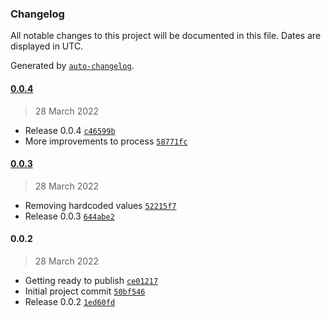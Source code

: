 ### Changelog

All notable changes to this project will be documented in this file. Dates are displayed in UTC.

Generated by [`auto-changelog`](https://github.com/CookPete/auto-changelog).

#### [0.0.4](https://github.com/Gavant/html-to-pdf/compare/0.0.3...0.0.4)

> 28 March 2022

- Release 0.0.4 [`c46599b`](https://github.com/Gavant/html-to-pdf/commit/c46599b927d93d4f69e428ef31414124eb4bec19)
- More improvements to process [`58771fc`](https://github.com/Gavant/html-to-pdf/commit/58771fcb95311245ff8cb28489d5b2eb66a1ebb0)

#### [0.0.3](https://github.com/Gavant/html-to-pdf/compare/0.0.2...0.0.3)

> 28 March 2022

- Removing hardcoded values [`52215f7`](https://github.com/Gavant/html-to-pdf/commit/52215f794cf8c65ac22ab8d84666097b5c7cf0ee)
- Release 0.0.3 [`644abe2`](https://github.com/Gavant/html-to-pdf/commit/644abe235c16262feb7d5de1b587e095e8544a14)

#### 0.0.2

> 28 March 2022

- Getting ready to publish [`ce01217`](https://github.com/Gavant/html-to-pdf/commit/ce012170d436068d4ea34fc7a3be783abe2d91e6)
- Initial project commit [`50bf546`](https://github.com/Gavant/html-to-pdf/commit/50bf54686a290ed10dffcaf8ffc0c9a621dfdb8f)
- Release 0.0.2 [`1ed60fd`](https://github.com/Gavant/html-to-pdf/commit/1ed60fdd72ae84b3d11ca1b068f2ffd0c4e9ddae)
